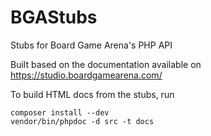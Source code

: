 # BGAStubs
Stubs for Board Game Arena's PHP API

Built based on the documentation available on https://studio.boardgamearena.com/

To build HTML docs from the stubs, run
```
composer install --dev
vendor/bin/phpdoc -d src -t docs
```
